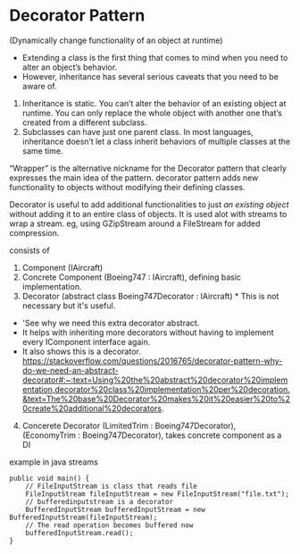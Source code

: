 ﻿# Decorator Pattern
(Dynamically change functionality of an object at runtime)

* Extending a class is the first thing that comes to mind when you need to alter an object’s behavior.
* However, inheritance has several serious caveats that you need to be aware of.
1) Inheritance is static. You can’t alter the behavior of an existing object at runtime. You can only replace the whole object with another one that’s created from a different subclass.
2) Subclasses can have just one parent class. In most languages, inheritance doesn’t let a class inherit behaviors of multiple classes at the same time.

“Wrapper” is the alternative nickname for the Decorator pattern that clearly expresses the main idea of the pattern.
decorator pattern adds new functionality to objects without modifying their defining classes.

Decorator is useful to add additional functionalities to just *an existing object* without adding it to an entire class of objects.
It is used alot with streams to wrap a stream. eg, using GZipStream around a FileStream for added compression.

consists of
1) Component (IAircraft)
2) Concrete Component (Boeing747 : IAircraft), defining basic implementation. 
3) Decorator (abstract class Boeing747Decorator : IAircraft) * This is not necessary but it's useful.
* 'See why we need this extra decorator abstract.
* It helps with inheriting more decorators without having to implement every IComponent interface again.
* It also shows this is a decorator.
https://stackoverflow.com/questions/2016765/decorator-pattern-why-do-we-need-an-abstract-decorator#:~:text=Using%20the%20abstract%20decorator%20implementation,decorator%20class%20implementation%20per%20decoration.&text=The%20base%20Decorator%20makes%20it%20easier%20to%20create%20additional%20decorators.
4) Concerete Decorator (LimitedTrim : Boeing747Decorator), (EconomyTrim : Boeing747Decorator), takes concrete component as a DI

example in java streams
```
public void main() {
    // FileInputStream is class that reads file
    FileInputStream fileInputStream = new FileInputStream("file.txt");
    // bufferedinputstream is a decorator
    BufferedInputStream bufferedInputStream = new BufferedInputStream(fileInputStream);
    // The read operation becomes buffered now
    bufferedInputStream.read();
}
```